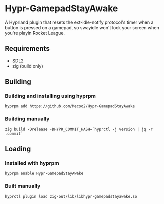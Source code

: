 # Hypr-GamepadStayAwake
A Hyprland plugin that resets the ext-idle-notify protocol's timer when a button is pressed on a gamepad, so swayidle won't lock your screen when you're playin Rocket League.

## Requirements
- SDL2
- zig (build only)
## Building
### Building and installing using hyprpm
```
hyprpm add https://github.com/Mecso2/Hypr-GamepadStayAwake
```
### Building manually
```
zig build -Drelease -DHYPR_COMMIT_HASH=`hyprctl -j version | jq -r .commit`
```

## Loading
### Installed with hyprpm
```
hyprpm enable Hypr-GamepadStayAwake
```
### Built manually
```
hyprctl plugin load zig-out/lib/libhypr-gamepadstayawake.so
```
